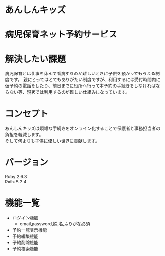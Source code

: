 # あんしんキッズ

# 病児保育ネット予約サービス

# 解決したい課題
病児保育とは仕事を休んで看病するのが難しいときに子供を預かってもらえる制度です。
親にとってはとてもありがたい制度ですが、利用するには受付時間内に仮予約の電話をしたり、前日までに役所へ行って本予約の手続きをしなければならない等、現状では利用するのが難しい仕組みになっています。

# コンセプト
あんしんキッズは煩雑な手続きをオンライン化することで保護者と事務担当者の負担を軽減します。\
そして何よりも子供に優しい世界に貢献します。

# バージョン
Ruby 2.6.3\
Rails 5.2.4

# 機能一覧

* ログイン機能
  * email,password,姓,名,ふりがな必須
* 予約一覧表示機能
* 予約編集機能
* 予約削除機能
* 予約検索機能
